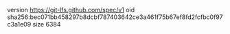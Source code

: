 version https://git-lfs.github.com/spec/v1
oid sha256:bec071bb458297b8dcbf787403642ce3a461f75b67ef8fd2fcfbc0f97c3a1e09
size 6384
